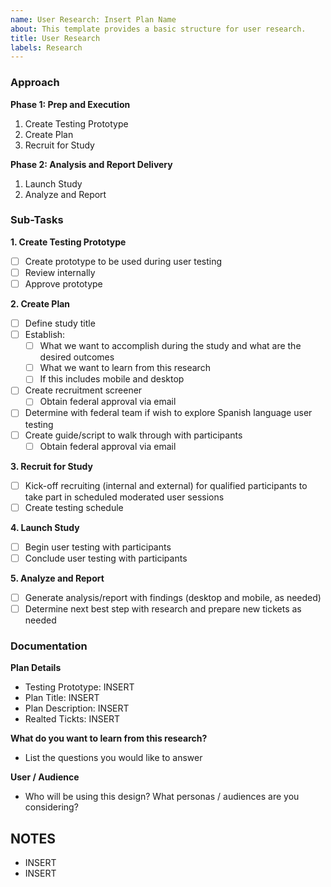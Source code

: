 ```yaml
---
name: User Research: Insert Plan Name
about: This template provides a basic structure for user research.
title: User Research
labels: Research
---
```

### Approach ###
**Phase 1: Prep and Execution**
1. Create Testing Prototype
2. Create Plan
3. Recruit for Study

**Phase 2: Analysis and Report Delivery**
1. Launch Study
2. Analyze and Report

### Sub-Tasks ###

**1. Create Testing Prototype**
- [ ] Create prototype to be used during user testing
- [ ] Review internally
- [ ] Approve prototype

**2. Create Plan**

- [ ] Define study title
- [ ] Establish:
    - [ ] What we want to  accomplish during the study and what are the desired outcomes
    - [ ] What we want to learn from this research
    - [ ] If this includes mobile and desktop
- [ ] Create recruitment screener
    - [ ] Obtain federal approval via email
- [ ] Determine with federal team if wish to explore Spanish language user testing
- [ ] Create guide/script to walk through with participants
    - [ ] Obtain federal approval via email

**3. Recruit for Study**

- [ ] Kick-off recruiting (internal and external) for qualified participants to take part in scheduled moderated user sessions
- [ ] Create testing schedule

**4. Launch Study**

- [ ] Begin user testing with participants
- [ ] Conclude user testing with participants

**5. Analyze and Report**

 - [ ] Generate analysis/report with findings (desktop and mobile, as needed)
 - [ ] Determine next best step with research and prepare new tickets as needed

### Documentation ###

**Plan Details**
- Testing Prototype: INSERT
- Plan Title: INSERT
- Plan Description: INSERT
- Realted Tickts: INSERT

**What do you want to learn from this research?**
- List the questions you would like to answer

**User / Audience**
- Who will be using this design? What personas / audiences are you considering?

## NOTES
- INSERT
- INSERT

